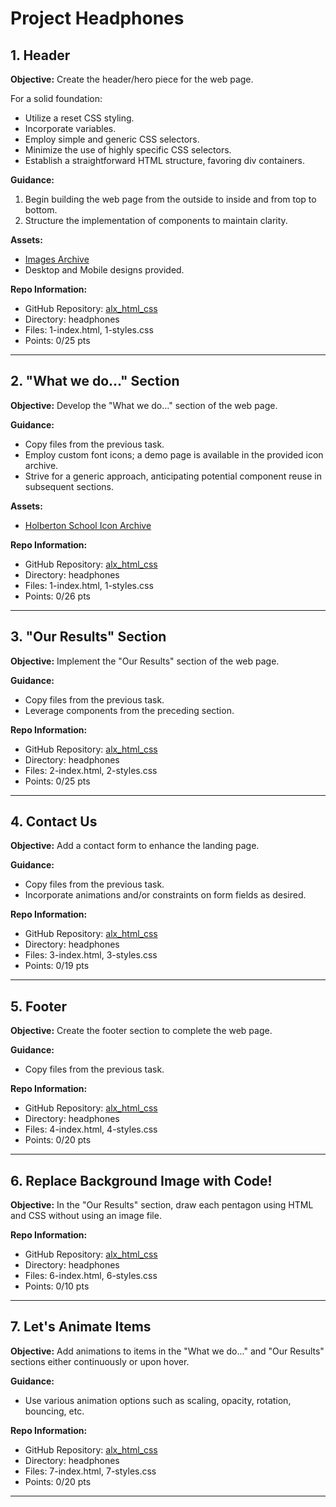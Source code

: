 # Project Headphones

## 1. Header
**Objective:** Create the header/hero piece for the web page.

For a solid foundation:
- Utilize a reset CSS styling.
- Incorporate variables.
- Employ simple and generic CSS selectors.
- Minimize the use of highly specific CSS selectors.
- Establish a straightforward HTML structure, favoring div containers.

**Guidance:**
1. Begin building the web page from the outside to inside and from top to bottom.
2. Structure the implementation of components to maintain clarity.

**Assets:**
- [Images Archive](images_.zip)
- Desktop and Mobile designs provided.

**Repo Information:**
- GitHub Repository: [alx_html_css](https://github.com/username/alx_html_css)
- Directory: headphones
- Files: 1-index.html, 1-styles.css
- Points: 0/25 pts

---

## 2. "What we do..." Section
**Objective:** Develop the "What we do..." section of the web page.

**Guidance:**
- Copy files from the previous task.
- Employ custom font icons; a demo page is available in the provided icon archive.
- Strive for a generic approach, anticipating potential component reuse in subsequent sections.

**Assets:**
- [Holberton School Icon Archive](holberton_school-icon.zip)

**Repo Information:**
- GitHub Repository: [alx_html_css](https://github.com/username/alx_html_css)
- Directory: headphones
- Files: 1-index.html, 1-styles.css
- Points: 0/26 pts

---

## 3. "Our Results" Section
**Objective:** Implement the "Our Results" section of the web page.

**Guidance:**
- Copy files from the previous task.
- Leverage components from the preceding section.

**Repo Information:**
- GitHub Repository: [alx_html_css](https://github.com/username/alx_html_css)
- Directory: headphones
- Files: 2-index.html, 2-styles.css
- Points: 0/25 pts

---

## 4. Contact Us
**Objective:** Add a contact form to enhance the landing page.

**Guidance:**
- Copy files from the previous task.
- Incorporate animations and/or constraints on form fields as desired.

**Repo Information:**
- GitHub Repository: [alx_html_css](https://github.com/username/alx_html_css)
- Directory: headphones
- Files: 3-index.html, 3-styles.css
- Points: 0/19 pts

---

## 5. Footer
**Objective:** Create the footer section to complete the web page.

**Guidance:**
- Copy files from the previous task.

**Repo Information:**
- GitHub Repository: [alx_html_css](https://github.com/username/alx_html_css)
- Directory: headphones
- Files: 4-index.html, 4-styles.css
- Points: 0/20 pts

---

## 6. Replace Background Image with Code!
**Objective:** In the "Our Results" section, draw each pentagon using HTML and CSS without using an image file.

**Repo Information:**
- GitHub Repository: [alx_html_css](https://github.com/username/alx_html_css)
- Directory: headphones
- Files: 6-index.html, 6-styles.css
- Points: 0/10 pts

---

## 7. Let's Animate Items
**Objective:** Add animations to items in the "What we do..." and "Our Results" sections either continuously or upon hover.

**Guidance:**
- Use various animation options such as scaling, opacity, rotation, bouncing, etc.

**Repo Information:**
- GitHub Repository: [alx_html_css](https://github.com/username/alx_html_css)
- Directory: headphones
- Files: 7-index.html, 7-styles.css
- Points: 0/20 pts

---


